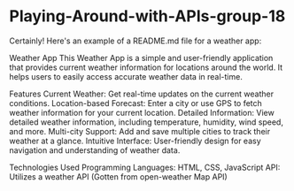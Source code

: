# Playing-Around-with-APIs-group-18

Certainly! Here's an example of a README.md file for a weather app:

Weather App
This Weather App is a simple and user-friendly application that provides current weather information for locations around the world. It helps users to easily access accurate weather data in real-time.

Features
Current Weather: Get real-time updates on the current weather conditions.
Location-based Forecast: Enter a city or use GPS to fetch weather information for your current location.
Detailed Information: View detailed weather information, including temperature, humidity, wind speed, and more.
Multi-city Support: Add and save multiple cities to track their weather at a glance.
Intuitive Interface: User-friendly design for easy navigation and understanding of weather data.


Technologies Used
Programming Languages: HTML, CSS, JavaScript
API: Utilizes a weather API (Gotten from open-weather Map API)

